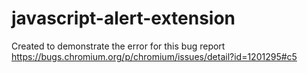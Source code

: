 # javascript-alert-extension

Created to demonstrate the error for this bug report https://bugs.chromium.org/p/chromium/issues/detail?id=1201295#c5

